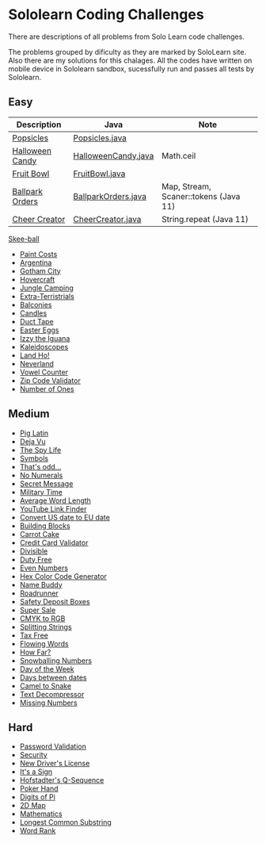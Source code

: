 # Sololearn Coding Challenges

There are descriptions of all problems from Solo Learn code challenges. 

The problems grouped by dificulty as they are marked by SoloLearn site. Also there are my solutions for this chalages. All the codes have written on mobile device in Sololearn sandbox, sucessfully run and passes all tests by Sololearn. 

## Easy

Description | Java | Note 
----|----|----
[Popsicles](easy/popsicles/README.md) | [Popsicles.java](easy/popsicles/Popsicles.java) | 
[Halloween Candy](easy/halloween-candy) | [HalloweenCandy.java](easy/halloween-candy/HalloweenCandy.java) | Math.ceil
[Fruit Bowl](easy/fruit-bowl) | [FruitBowl.java](easy/fruit-bowl/FruitBowl.java) | 
[Ballpark Orders](easy/pro-ballpark-orders/) | [BallparkOrders.java](easy/pro-ballpark-orders/BallparkOrders.java) | Map, Stream, Scaner::tokens (Java 11)
[Cheer Creator](easy/cheer-creator) | [CheerCreator.java](easy/cheer-creator/CheerCreator.java) | String.repeat (Java 11)

 [Skee-ball](easy/skee-ball)
- [Paint Costs](easy/paint-costs)
- [Argentina](easy/argentina)
- [Gotham City](easy/gotham-city)
- [Hovercraft](easy/hovercraft)
- [Jungle Camping](easy/jungle-camping)
- [Extra-Terristrials](easy/extra-terristrials)
- [Balconies](easy/pro-balconies)
- [Candles](easy/pro-candles)
- [Duct Tape](/easy/pro-duct-tape)
- [Easter Eggs](easy/pro-easter-eggs)
- [Izzy the Iguana](easy/pro-izzy-the-iguana)
- [Kaleidoscopes](easy/pro-kaleidoscopes)
- [Land Ho!](easy/pro-land-ho)
- [Neverland](easy/pro-neverland)
- [Vowel Counter](easy/pro-vowel-counter)
- [Zip Code Validator](easy/pro-zip-code-validator)
- [Number of Ones](easy/pro-number-of-ones)

## Medium

- [Pig Latin](medium/pig-latin)
- [Deja Vu](medium/deja-vu)
- [The Spy Life](medium/the-spy-life)
- [Symbols](medium/symbols)
- [That's odd...](medium/thats-odd)
- [No Numerals](medium/no-numerals)
- [Secret Message](medium/secret-message)
- [Military Time](medium/military-time)
- [Average Word Length](medium/average-word-length)
- [YouTube Link Finder](medium/youtube-link-finder)
- [Convert US date to EU date](medium/convert-date)
- [Building Blocks](medium/pro-building-blocks)
- [Carrot Cake](medium/pro-carrot-cake)
- [Credit Card Validator](medium/pro-credit-card-validator/)
- [Divisible](medium/pro-divisible)
- [Duty Free](medium/pro-duty-free)
- [Even Numbers](medium/pro-even-numbers)
- [Hex Color Code Generator](medium/pro-hex-color-code-generator)
- [Name Buddy](medium/pro-name-buddy)
- [Roadrunner](medium/pro-roadrunner)
- [Safety Deposit Boxes](medium/pro-safety-deposit-boxes)
- [Super Sale](medium/pro-super-sale)
- [CMYK to RGB](medium/pro-CMYK-to-RGB)
- [Splitting Strings](medium/pro-splitting-strings)
- [Tax Free](medium/pro-tax-free)
- [Flowing Words](medium/pro-flowing-words)
- [How Far?](medium/pro-how-far)
- [Snowballing Numbers](medium/pro-snowballing-numbers)
- [Day of the Week](medium/pro-day-of-the-week)
- [Days between dates](medium/pro-days-between-dates)
- [Camel to Snake](medium/pro-camel-to-snake)
- [Text Decompressor](medium/pro-text-decompressor)
- [Missing Numbers](medium/pro-missing-numbers)

## Hard

- [Password Validation](hard/password-validation)
- [Security](hard/security)
- [New Driver's License](hard/new-drivers-license)
- [It's a Sign](hard/pro-its-a-sign)
- [Hofstadter's Q-Sequence](hard/pro-hofstadter-q-sequence)
- [Poker Hand](hard/pro-poker-hand)
- [Digits of Pi](hard/pro-digits-of-pi)
- [2D Map](hard/pro-2d-map)
- [Mathematics](hard/pro-mathematics)
- [Longest Common Substring](medium/pro-longest-common-substring)
- [Word Rank](hard/pro-word-rank)
